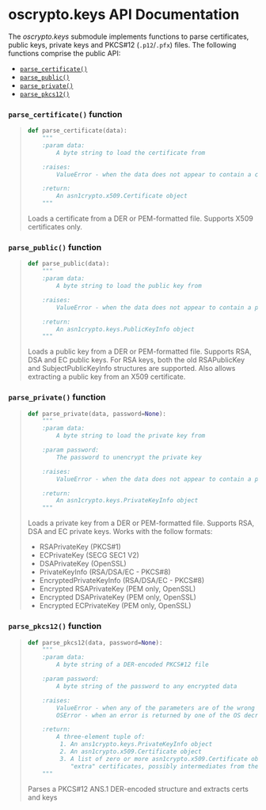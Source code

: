 # oscrypto.keys API Documentation

The *oscrypto.keys* submodule implements functions to parse certificates, public
keys, private keys and PKCS#12 (`.p12`/`.pfx`) files. The following functions
comprise the public API:

 - [`parse_certificate()`](#parse_certificate-function)
 - [`parse_public()`](#parse_public-function)
 - [`parse_private()`](#parse_private-function)
 - [`parse_pkcs12()`](#parse_pkcs12-function)

### `parse_certificate()` function

> ```python
> def parse_certificate(data):
>     """
>     :param data:
>         A byte string to load the certificate from
>
>     :raises:
>         ValueError - when the data does not appear to contain a certificate
>
>     :return:
>         An asn1crypto.x509.Certificate object
>     """
> ```
>
> Loads a certificate from a DER or PEM-formatted file. Supports X509
> certificates only.

### `parse_public()` function

> ```python
> def parse_public(data):
>     """
>     :param data:
>         A byte string to load the public key from
>
>     :raises:
>         ValueError - when the data does not appear to contain a public key
>
>     :return:
>         An asn1crypto.keys.PublicKeyInfo object
>     """
> ```
>
> Loads a public key from a DER or PEM-formatted file. Supports RSA, DSA and
> EC public keys. For RSA keys, both the old RSAPublicKey and
> SubjectPublicKeyInfo structures are supported. Also allows extracting a
> public key from an X509 certificate.

### `parse_private()` function

> ```python
> def parse_private(data, password=None):
>     """
>     :param data:
>         A byte string to load the private key from
>
>     :param password:
>         The password to unencrypt the private key
>
>     :raises:
>         ValueError - when the data does not appear to contain a private key, or the password is invalid
>
>     :return:
>         An asn1crypto.keys.PrivateKeyInfo object
>     """
> ```
>
> Loads a private key from a DER or PEM-formatted file. Supports RSA, DSA and
> EC private keys. Works with the follow formats:
>
>  - RSAPrivateKey (PKCS#1)
>  - ECPrivateKey (SECG SEC1 V2)
>  - DSAPrivateKey (OpenSSL)
>  - PrivateKeyInfo (RSA/DSA/EC - PKCS#8)
>  - EncryptedPrivateKeyInfo (RSA/DSA/EC - PKCS#8)
>  - Encrypted RSAPrivateKey (PEM only, OpenSSL)
>  - Encrypted DSAPrivateKey (PEM only, OpenSSL)
>  - Encrypted ECPrivateKey (PEM only, OpenSSL)

### `parse_pkcs12()` function

> ```python
> def parse_pkcs12(data, password=None):
>     """
>     :param data:
>         A byte string of a DER-encoded PKCS#12 file
>
>     :param password:
>         A byte string of the password to any encrypted data
>
>     :raises:
>         ValueError - when any of the parameters are of the wrong type or value
>         OSError - when an error is returned by one of the OS decryption functions
>
>     :return:
>         A three-element tuple of:
>          1. An ans1crypto.keys.PrivateKeyInfo object
>          2. An asn1crypto.x509.Certificate object
>          3. A list of zero or more asn1crypto.x509.Certificate objects that are
>             "extra" certificates, possibly intermediates from the cert chain
>     """
> ```
>
> Parses a PKCS#12 ANS.1 DER-encoded structure and extracts certs and keys
